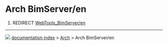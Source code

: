 # Arch BimServer/en
1.  REDIRECT [WebTools_BimServer/en](WebTools_BimServer/en.md)



---
![](images/Button_right.svg) [documentation index](../README.md) > [Arch](Arch_Workbench.md) > Arch BimServer/en

